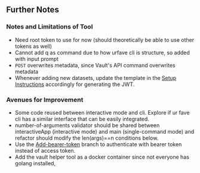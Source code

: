 ## Further Notes

### Notes and Limitations of Tool
- Need root token to use for now (should theoretically be able to use other tokens as well)
- Cannot add q as command due to how urfave cli is structure, so added with input prompt
- `POST` overwrites metadata, since Vault's API command overwrites metadata
- Whenever adding new datasets, update the template in the [Setup Instructions](https://candig.atlassian.net/wiki/spaces/CA/pages/623116353/Authorisation+-+Vault+helper+tool) accordingly for generating the JWT.

### Avenues for Improvement
- Some code reused between interactive mode and cli. Explore if ur fave cli has a similar interface that can be easily integrated.
- number-of-arguments validator should be shared between interactiveApp (interactive mode) and main (single-command mode) and refactor should modify the len(args)==n conditions below.
- Use the [Add-bearer-token](https://github.com/CanDIG/Vault-Helper-Tool/tree/Add-bearer-token) branch to authenticate with bearer token instead of access token.
- Add the vault helper tool as a docker container since not everyone has golang installed,